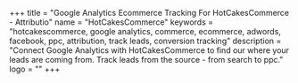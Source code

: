 +++
title = "Google Analytics Ecommerce Tracking For HotCakesCommerce - Attributio"
name = "HotCakesCommerce"
keywords = "hotcakescommerce, google analytics, commerce, ecommerce, adwords, facebook, ppc, attribution, track leads, conversion tracking"
description = "Connect Google Analytics with HotCakesCommerce to find our where your leads are coming from. Track leads from the source - from search to ppc."
logo = ""
+++
